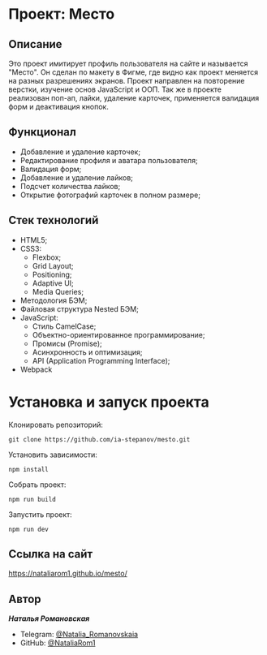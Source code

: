 # Проект: Место

## **Описание**

Это проект имитирует профиль пользователя на сайте и называется "Место". Он сделан по макету в Фигме, где видно как проект меняется на разных разрешениях экранов. Проект направлен на повторение верстки,  изучение основ JavaScript и ООП. Так же в проекте реализован поп-ап, лайки, удаление карточек, применяется валидация форм и деактивация кнопок. 

## **Функционал**

- Добавление и удаление карточек;
- Редактирование профиля и аватара пользователя;
- Валидация форм;
- Добавление и удаление лайков;
- Подсчет количества лайков;
- Открытие фотографий карточек в полном размере;

## **Стек технологий**

- HTML5;
- CSS3:
  - Flexbox;
  - Grid Layout;
  - Positioning;
  - Adaptive UI;
  - Media Queries;
- Методология БЭМ;
- Файловая структура Nested БЭМ;
- JavaScript:
  - Стиль CamelCase;
  - Объектно-ориентированное программирование;
  - Промисы (Promise);
  - Асинхронность и оптимизация;
  - API (Application Programming Interface);
- Webpack

# **Установка и запуск проекта**

Клонировать репозиторий:

    git clone https://github.com/ia-stepanov/mesto.git

Установить зависимости:

    npm install

Собрать проект:

    npm run build

Запустить проект:

    npm run dev

## **Ссылка на сайт**

https://nataliarom1.github.io/mesto/

## **Автор**

**_Наталья Романовская_**

- Telegram: [@Natalia_Romanovskaia](https://t.me/Natalia_Romanovskaia)
- GitHub: [@NataliaRom1](https://github.com/NataliaRom1)



